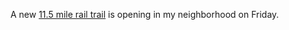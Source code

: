 A new <a href="https://hudsonvalleyone.com/2019/10/09/new-11-5-mile-ashokan-rail-trail-promises-great-fall-foliage-views/">11.5 mile rail trail</a> is opening in my neighborhood on Friday. 
